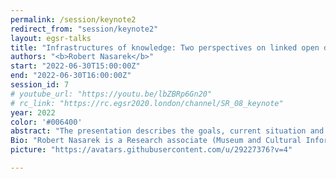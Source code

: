 ```yaml
---
permalink: /session/keynote2
redirect_from: "session/keynote2"
layout: egsr-talks
title: "Infrastructures of knowledge: Two perspectives on linked open data in the field of Germany’s cultural heritage."
authors: "<b>Robert Nasarek</b>"
start: "2022-06-30T15:00:00Z"
end: "2022-06-30T16:00:00Z"
session_id: 7
# youtube_url: "https://youtu.be/lbZBRp6Gn20"
# rc_link: "https://rc.egsr2020.london/channel/SR_08_keynote"
year: 2022
color: '#006400'
abstract: "The presentation describes the goals, current situation and remaining challenges for producers and users of linked open data in the field of cultural heritage in Germany. Two perspectives will be taken, on the one hand the macroscopic view on the part of the consortium NFDI4Culture, an organizational unit within the German National Research Data Infrastructure founded in October 2020, and on the other hand the mesoscopic view out of the engine room of the Scientific Comunication Infrastructure Software WissKI. Theoretical, technical and governemental solutions and problems in the field of linked open data of cultural heritage are thus presented."
Bio: "Robert Nasarek is a Research associate (Museum and Cultural Informatics - Germanisches Nationalmuseum Nuremberg). He was an Information scientist (National Academy of Sciences Leopoldina) and is a PhD student at the Martin-Luther-University Halle-Saale."
picture: "https://avatars.githubusercontent.com/u/29227376?v=4"

---
```

